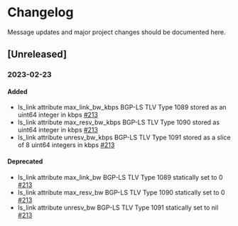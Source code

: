 # Changelog

Message updates and major project changes should be documented here.

## [Unreleased]

### 2023-02-23

#### Added

- ls\_link attribute max\_link\_bw\_kbps BGP-LS TLV Type 1089 stored as an uint64 integer in kbps
  [\#213](https://github.com/sbezverk/gobmp/issues/213)
- ls\_link attribute max\_resv\_bw\_kbps BGP-LS TLV Type 1090 stored as uint64 integer in kbps
  [\#213](https://github.com/sbezverk/gobmp/issues/213)
- ls\_link attribute unresv\_bw\_kbps BGP-LS TLV Type 1091 stored as a slice of 8 uint64 integers in kbps
  [\#213](https://github.com/sbezverk/gobmp/issues/213)

#### Deprecated

- ls\_link attribute max\_link\_bw BGP-LS TLV Type 1089 statically set to 0
  [\#213](https://github.com/sbezverk/gobmp/issues/213)
- ls\_link attribute max\_resv\_bw BGP-LS TLV Type 1090 statically set to 0
  [\#213](https://github.com/sbezverk/gobmp/issues/213)
- ls\_link attribute unresv\_bw BGP-LS TLV Type 1091 statically set to nil
  [\#213](https://github.com/sbezverk/gobmp/issues/213)
